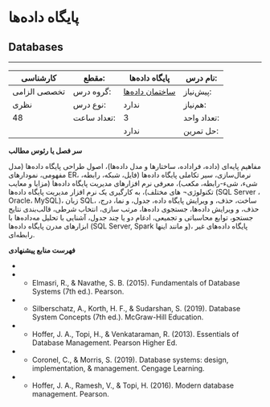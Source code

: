 # پایگاه داده‌ها
## Databases
_______________________________________________________________________________
| کارشناسی     | مقطع:       | پایگاه داده‌ها                                     | نام درس:    |
| ------------ | ----------- | -------------------------------------------------- | ----------- |
| تخصصی الزامی | گروه درس:   | [ساختمان داده‌ها](../mandatory/Data-Structures.md) | پیش‌نیاز:   |
| نظری         | نوع درس:    | ندارد                                              | هم‌نیاز:    |
| 48           | تعداد ساعت: | 3                                                  | تعداد واحد: |
|              |             |  ندارد                                             | حل تمرین:   |

**سر فصل یا رئوس مطالب**

مفاهیم پایه‌ای (داده، فراداده، ساختارها و مدل داده‌ها)، اصول طراحی پایگاه داده‌ها (مدل مفهومی، نمودارهای ER، نرمال‌سازی، سیر تکاملی پایگاه داده‌ها (فایل، شبکه، رابطه، شیء، شیء-رابطه، مکعب)، معرفی نرم افزارهای مدیریت پایگاه داده‌ها (مزایا و معایب تکنولوژی¬ های مختلف)، به کارگیری یک نرم افزار مدیریت پایگاه داده‌ها (SQL Server ، Oracle، MySQL)، زبان SQL، ساخت، حذف، و ویرایش پایگاه داده، جدول، و نما، درج، حذف، و ویرایش داده‌ها، جستجوی داده‌ها، مرتب سازی، انتخاب شرطی، قالب‌بندی نتایج جستجو، توابع محاسباتی و تجمیعی، ادغام دو یا چند جدول، آشنایی با تحلیل مه‌داده‌ها با ابزارهای مدرن پایگاه داده‌ها (SQL Server, Spark  و مانند اینها)، پایگاه داده‌های غیر رابطه‌ای.

**فهرست منابع پیشنهادی**

-

- - Elmasri, R., & Navathe, S. B. (2015). Fundamentals of Database Systems (7th ed.). Pearson.

- - Silberschatz, A., Korth, H. F., & Sudarshan, S. (2019). Database System Concepts (7th ed.). McGraw-Hill Education.

- - Hoffer, J. A., Topi, H., & Venkataraman, R. (2013). Essentials of Database Management. Pearson Higher Ed.

- - Coronel, C., & Morris, S. (2019). Database systems: design, implementation, & management. Cengage Learning.

- - Hoffer, J. A., Ramesh, V., & Topi, H. (2016). Modern database management. Pearson.
